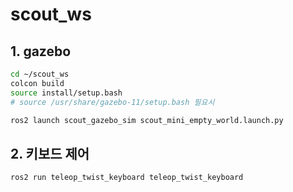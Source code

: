 # scout_ws

## 1. gazebo
```bash
cd ~/scout_ws
colcon build
source install/setup.bash
# source /usr/share/gazebo-11/setup.bash 필요시
```
```bash
ros2 launch scout_gazebo_sim scout_mini_empty_world.launch.py
```

## 2. 키보드 제어
```bash
ros2 run teleop_twist_keyboard teleop_twist_keyboard
```

